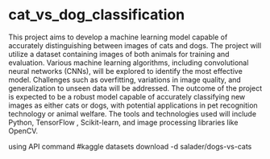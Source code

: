 # cat_vs_dog_classification

This project aims to develop a machine learning model capable of accurately distinguishing between images of cats and dogs. The project will utilize a dataset containing images of both animals for training and evaluation. Various machine learning algorithms, including convolutional neural networks (CNNs), will be explored to identify the most effective model. Challenges such as overfitting, variations in image quality, and generalization to unseen data will be addressed. The outcome of the project is expected to be a robust model capable of accurately classifying new images as either cats or dogs, with potential applications in pet recognition technology or animal welfare. The tools and technologies used will include Python, TensorFlow , Scikit-learn, and image processing libraries like OpenCV.

using API command #kaggle datasets download -d salader/dogs-vs-cats




